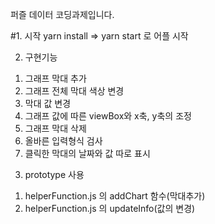 퍼즐 데이터 코딩과제입니다.

#1. 시작
 yarn install => yarn start 로 어플 시작
 
2. 구현기능
 1) 그래프 막대 추가
 2) 그래프 전체 막대 색상 변경
 3) 막대 값 변경
 4) 그래프 값에 따른 viewBox와 x축, y축의 조정
 5) 그래프 막대 삭제
 6) 올바른 입력형식 검사
 7) 클릭한 막대의 날짜와 값 따로 표시
 
3. prototype 사용 
 1) helperFunction.js 의 addChart 함수(막대추가)
 2) helperFunction.js 의 updateInfo(값의 변경)
